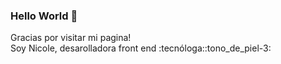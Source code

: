 ### Hello World 👋

<p>Gracias por visitar mi pagina! </br> Soy Nicole, desarolladora front end :tecnóloga::tono_de_piel-3: </p>


<!--
**nicoleequijada/nicoleequijada** is a ✨ _special_ ✨ repository because its `README.md` (this file) appears on your GitHub profile.

Here are some ideas to get you started:

- 🔭 I’m currently working on ...
- 🌱 I’m currently learning ...
- 👯 I’m looking to collaborate on ...
- 🤔 I’m looking for help with ...
- 💬 Ask me about ...
- 📫 How to reach me: ...
- 😄 Pronouns: ...
- ⚡ Fun fact: ...
-->
